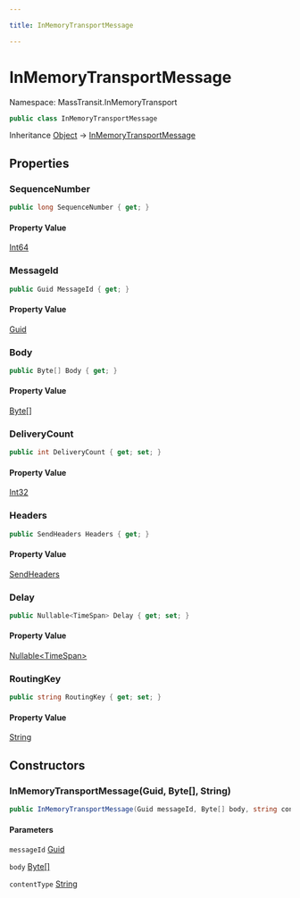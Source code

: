 ```yaml
---

title: InMemoryTransportMessage

---
```


# InMemoryTransportMessage

Namespace: MassTransit.InMemoryTransport

```csharp
public class InMemoryTransportMessage
```

Inheritance [Object](https://learn.microsoft.com/en-us/dotnet/api/system.object) → [InMemoryTransportMessage](../masstransit-inmemorytransport/inmemorytransportmessage)

## Properties

### **SequenceNumber**

```csharp
public long SequenceNumber { get; }
```

#### Property Value

[Int64](https://learn.microsoft.com/en-us/dotnet/api/system.int64)<br/>

### **MessageId**

```csharp
public Guid MessageId { get; }
```

#### Property Value

[Guid](https://learn.microsoft.com/en-us/dotnet/api/system.guid)<br/>

### **Body**

```csharp
public Byte[] Body { get; }
```

#### Property Value

[Byte[]](https://learn.microsoft.com/en-us/dotnet/api/system.byte)<br/>

### **DeliveryCount**

```csharp
public int DeliveryCount { get; set; }
```

#### Property Value

[Int32](https://learn.microsoft.com/en-us/dotnet/api/system.int32)<br/>

### **Headers**

```csharp
public SendHeaders Headers { get; }
```

#### Property Value

[SendHeaders](../../masstransit-abstractions/masstransit/sendheaders)<br/>

### **Delay**

```csharp
public Nullable<TimeSpan> Delay { get; set; }
```

#### Property Value

[Nullable\<TimeSpan\>](https://learn.microsoft.com/en-us/dotnet/api/system.nullable-1)<br/>

### **RoutingKey**

```csharp
public string RoutingKey { get; set; }
```

#### Property Value

[String](https://learn.microsoft.com/en-us/dotnet/api/system.string)<br/>

## Constructors

### **InMemoryTransportMessage(Guid, Byte[], String)**

```csharp
public InMemoryTransportMessage(Guid messageId, Byte[] body, string contentType)
```

#### Parameters

`messageId` [Guid](https://learn.microsoft.com/en-us/dotnet/api/system.guid)<br/>

`body` [Byte[]](https://learn.microsoft.com/en-us/dotnet/api/system.byte)<br/>

`contentType` [String](https://learn.microsoft.com/en-us/dotnet/api/system.string)<br/>
